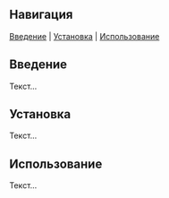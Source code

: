 ## Навигация
[Введение](#введение) | [Установка](#установка) | [Использование](#использование)

<a name="введение"></a>
## Введение
Текст...

<a name="установка"></a> 
## Установка
Текст...

<a name="использование"></a>
## Использование
Текст...
